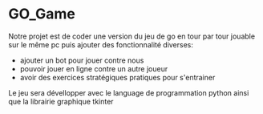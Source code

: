# GO_Game

Notre projet est de coder une version du jeu de go en tour par tour jouable sur le même pc puis ajouter des fonctionnalité diverses:
- ajouter un bot pour jouer contre nous
- pouvoir jouer en ligne contre un autre joueur
- avoir des exercices stratégiques pratiques pour s'entrainer

Le jeu sera dévellopper avec le language de programmation python ainsi que la librairie graphique tkinter
